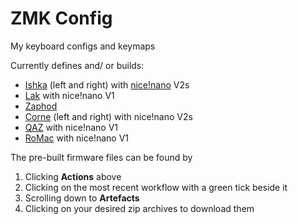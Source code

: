 # ZMK Config
My keyboard configs and keymaps

Currently defines and/ or builds:
- [Ishka](https://github.com/BrokenFlows/ishka) (left and right) with [nice!nano](https://nicekeyboards.com/nice-nano) V2s
- [Lak](https://github.com/BrokenFlows/Lak) with nice!nano V1
- [Zaphod](https://lpgala.xyz/gb/zaphod-r1)
- [Corne](https://github.com/foostan/crkbd) (left and right) with nice!nano V2s
- [QAZ](https://cbkbd.bigcartel.com/product/qaz-keyboard-kit) with nice!nano V1
- [RoMac](https://42keebs.eu/shop/kits/romac-12-key-macropad-kit-black-white-blue-red-green-yellow/) with nice!nano V1

The pre-built firmware files can be found by
1. Clicking **Actions** above
2. Clicking on the most recent workflow with a green tick beside it
3. Scrolling down to **Artefacts**
4. Clicking on your desired zip archives to download them
